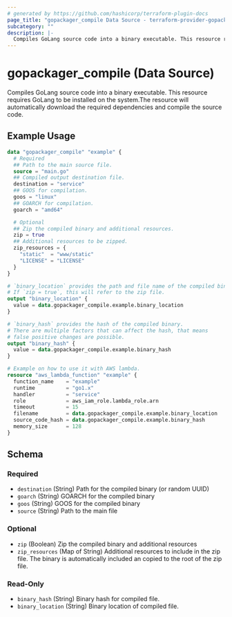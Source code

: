 ```yaml
---
# generated by https://github.com/hashicorp/terraform-plugin-docs
page_title: "gopackager_compile Data Source - terraform-provider-gopackager"
subcategory: ""
description: |-
  Compiles GoLang source code into a binary executable. This resource requires GoLang to be installed on the system.The resource will automatically download the required dependencies and compile the source code.
---
```


# gopackager_compile (Data Source)

Compiles GoLang source code into a binary executable. This resource requires GoLang to be installed on the system.The resource will automatically download the required dependencies and compile the source code.

## Example Usage

```terraform
data "gopackager_compile" "example" {
  # Required
  ## Path to the main source file.
  source = "main.go"
  ## Compiled output destination file.
  destination = "service"
  ## GOOS for compilation.
  goos = "linux"
  ## GOARCH for compilation.
  goarch = "amd64"

  # Optional
  ## Zip the compiled binary and additional resources.
  zip = true
  ## Additional resources to be zipped.
  zip_resources = {
    "static"  = "www/static"
    "LICENSE" = "LICENSE"
  }
}

# `binary_location` provides the path and file name of the compiled binary.
# If `zip = true`, this will refer to the zip file.
output "binary_location" {
  value = data.gopackager_compile.example.binary_location
}

# `binary_hash` provides the hash of the compiled binary.
# There are multiple factors that can affect the hash, that means
# false positive changes are possible.
output "binary_hash" {
  value = data.gopackager_compile.example.binary_hash
}

# Example on how to use it with AWS lambda.
resource "aws_lambda_function" "example" {
  function_name    = "example"
  runtime          = "go1.x"
  handler          = "service"
  role             = aws_iam_role.lambda_role.arn
  timeout          = 15
  filename         = data.gopackager_compile.example.binary_location
  source_code_hash = data.gopackager_compile.example.binary_hash
  memory_size      = 128
}
```

<!-- schema generated by tfplugindocs -->
## Schema

### Required

- `destination` (String) Path for the compiled binary (or random UUID)
- `goarch` (String) GOARCH for the compiled binary
- `goos` (String) GOOS for the compiled binary
- `source` (String) Path to the main file

### Optional

- `zip` (Boolean) Zip the compiled binary and additional resources
- `zip_resources` (Map of String) Additional resources to include in the zip file. The binary is automatically included an copied to the root of the zip file.

### Read-Only

- `binary_hash` (String) Binary hash for compiled file.
- `binary_location` (String) Binary location of compiled file.
